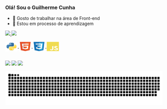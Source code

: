 ### Olá! Sou o Guilherme Cunha

- 🔭 Gosto de trabalhar na área de Front-end
- 🌱 Estou em processo de aprendizagem 

 <div>
  <a href="https://github.com/guilhermecunhadacruz">
  <img height="180em" src="https://github-readme-stats.vercel.app/api?username=guilhermecunhadacruz&show_icons=true&theme=dracula&include_all_commits=true&count_private=true"/>
  <img height="180em" src="https://github-readme-stats.vercel.app/api/top-langs/?username=guilhermecunhadacruz&layout=compact&langs_count=7&theme=dracula"/>
</div>
  
<div style="display: inline_block"><br>
  <img align="center" alt="GUilherme-Python" height="30" width="40" src="https://raw.githubusercontent.com/devicons/devicon/master/icons/python/python-original.svg">
  <img align="center" alt="Guilherme-HTML" height="30" width="40" src="https://raw.githubusercontent.com/devicons/devicon/master/icons/html5/html5-original.svg">
  <img align="center" alt="Guilherme-CSS" height="30" width="40" src="https://raw.githubusercontent.com/devicons/devicon/master/icons/css3/css3-original.svg">
  <img align="center" alt="GUilherme-Js" height="30" width="40" src="https://raw.githubusercontent.com/devicons/devicon/master/icons/javascript/javascript-plain.svg">

</div>
  
  
 ##
  
  <div> 
  <a href="https://www.linkedin.com/in/guilherme-cunha-da-cruz/" target="_blank"><img src="https://img.shields.io/badge/-LinkedIn-%230077B5?style=for-the-badge&logo=linkedin&logoColor=white" target="_blank"></a>
  <a href = "mailto:cunha0889@gmail.com"><img src="https://img.shields.io/badge/-Gmail-%23333?style=for-the-badge&logo=gmail&logoColor=white" target="_blank"></a>
  <a href="https://www.instagram.com/guilherme_cunha_da_cruz_sz/" target="_blank"><img src="https://img.shields.io/badge/-Instagram-%23E4405F?style=for-the-badge&logo=instagram&logoColor=white" target="_blank"></a>
  
  

 
  ![Snake animation](https://github.com/guilhermecunhadacruz/guilhermecunhadacruz/blob/output/github-contribution-grid-snake.svg)
 
</div>

